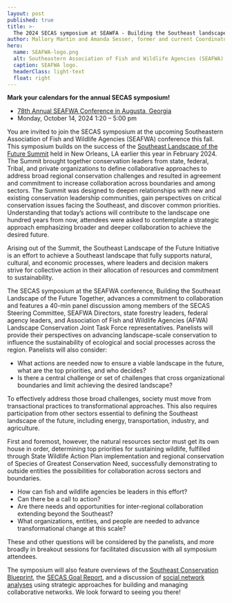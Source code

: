 ```yaml
---
layout: post
published: true
title: >-
  The 2024 SECAS symposium at SEAWFA - Building the Southeast landscape of the future together
author: Mallory Martin and Amanda Sesser, former and current Coordinators for the Southeast Conservation Adaptation Strategy
hero:
  name: SEAFWA-logo.png
  alt: Southeastern Association of Fish and Wildlife Agencies (SEAFWA) logo.
  caption: SEAFWA logo.
  headerClass: light-text
  float: right
---
```


**Mark your calendars for the annual SECAS symposium!**
- [78th Annual SEAFWA Conference in Augusta, Georgia](https://seafwa.org/conference/2024)  
- Monday, October 14, 2024 1:20 – 5:00 pm<!--more-->

You are invited to join the SECAS symposium at the upcoming Southeastern Association of Fish and Wildlife Agencies (SEAFWA) conference this fall. This symposium builds on the success of the [Southeast Landscape of the Future Summit](https://secassoutheast.org/2024/04/29/Southeast-Summit-Building-the-Southeast-Landscape-of-the-Future-Together) held in New Orleans, LA earlier this year in February 2024. The Summit brought together conservation leaders from state, federal, Tribal, and private organizations to define collaborative approaches to address broad regional conservation challenges and resulted in agreement and commitment to increase collaboration across boundaries and among sectors. The Summit was designed to deepen relationships with new and existing conservation leadership communities, gain perspectives on critical conservation issues facing the Southeast, and discover common priorities. Understanding that today’s actions will contribute to the landscape one hundred years from now, attendees were asked to contemplate a strategic approach emphasizing broader and deeper collaboration to achieve the desired future.

Arising out of the Summit, the Southeast Landscape of the Future Initiative is an effort to achieve a Southeast landscape that fully supports natural, cultural, and economic processes, where leaders and decision makers strive for collective action in their allocation of resources and commitment to sustainability.

The SECAS symposium at the SEAFWA conference, Building the Southeast Landscape of the Future Together, advances a commitment to collaboration and features a 40-min panel discussion among members of the SECAS Steering Committee, SEAFWA Directors, state forestry leaders, federal agency leaders, and Association of Fish and Wildlife Agencies (AFWA) Landscape Conservation Joint Task Force representatives. Panelists will provide their perspectives on advancing landscape-scale conservation to influence the sustainability of ecological and social processes across the region. Panelists will also consider:  
- What actions are needed now to ensure a viable landscape in the future, what are the top priorities, and who decides?  
- Is there a central challenge or set of challenges that cross organizational boundaries and limit achieving the desired landscape?

To effectively address those broad challenges, society must move from transactional practices to transformational approaches. This also requires participation from other sectors essential to defining the Southeast landscape of the future, including energy, transportation, industry, and agriculture.

First and foremost, however, the natural resources sector must get its own house in order, determining top priorities for sustaining wildlife, fulfilled through State Wildlife Action Plan implementation and regional conservation of Species of Greatest Conservation Need, successfully demonstrating to outside entities the possibilities for collaboration across sectors and boundaries. 
- How can fish and wildlife agencies be leaders in this effort?
- Can there be a call to action?
- Are there needs and opportunities for inter-regional collaboration extending beyond the Southeast?
- What organizations, entities, and people are needed to advance transformational change at this scale?

These and other questions will be considered by the panelists, and more broadly in breakout sessions for facilitated discussion with all symposium attendees.

The symposium will also feature overviews of the [Southeast Conservation Blueprint](https://secassoutheast.org/blueprint), the [SECAS Goal Report](https://secassoutheast.org/our-goal), and a discussion of [social network analyses](https://secassoutheast.org/2024/03/25/Update-on-the-SECAS-Social-Network-Analysis) using strategic approaches for building and managing collaborative networks. We look forward to seeing you there!
